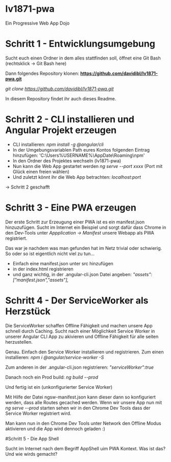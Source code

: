 # lv1871-pwa
Ein Progressive Web App Dojo


# Schritt 1 - Entwicklungsumgebung

Sucht euch einen Ordner in dem alles stattfinden soll, öffnet eine Git Bash (rechtsklick -> Git Bash here)

Dann folgendes Repository klonen:
**https://github.com/davidibl/lv1871-pwa.git**

*git clone https://github.com/davidibl/lv1871-pwa.git*

In diesem Repository findet ihr auch dieses Readme.

# Schritt 2 - CLI installieren und Angular Projekt erzeugen

- CLI installieren: *npm install -g @angular/cli*
- In der Umgebungsvariablen Path eures Kontos folgenden Eintrag hinzufügen: 'C:\Users\%USERNAME%\AppDate\Roaming\npm'
- In den Ordner des Projektes wechseln (lv1871-pwa)
- Nun kann die Web App gestartet werden *ng serve --port xxxx* (Port mit Glück einen freien wählen)
- Und zuletzt könnt ihr die Web App betrachten: *localhost:port*

-> Schritt 2 geschafft

# Schritt 3 - Eine PWA erzeugen

Der erste Schritt zur Erzeugung einer PWA ist es ein manifest.json hinzuzufügen.
Sucht im Internet ein Beispiel und sorgt dafür dass Chrome in den Dev-Tools unter *Appplication -> Manifest* unsere Webapp als PWA registriert.

Das war je nachdem was man gefunden hat im Netz trivial oder schwierig. So oder so ist eigentlich nicht viel zu tun...
- Einfach eine manifest.json unter src hinzufügen
- in der index.html registrieren *<link rel="manifest" href="/manifest.json">*
- und ganz wichtig, in der .angular-cli.json Datei angeben: 
*"assets": ["manifest.json","assets"],*

# Schritt 4 - Der ServiceWorker als Herzstück

Die ServiceWorker schaffen Offline Fähigkeit und machen unsere App schnell durch Caching.
Sucht nach einer Möglichkeit Service Worker in unserer Angular CLI App zu akivieren und Offline Fähigkeit für alle seiten herzustellen.

Genau. Einfach den Service Worker installieren und registrieren.
Zum einen installieren:
*npm i @angular/service-worker -S*

Zum anderen in der .angular-cli.json registrieren:
*"serviceWorker":true*

Danach noch ein Prod build:
*ng build --prod*

Und fertig ist ein (unkonfigurierter Service Worker)

Mit Hilfe der Datei ngsw-manifest.json kann dieser dann so konfiguriert werden, dass alle Routes gecached werden. Wenn wir unsere App nun mit *ng serve --prod* starten sehen wir in den Chrome Dev Tools dass der Service Worker registriert wird.

Man kann nun in den Chrome Dev Tools unter Network den Offline Modus aktivieren und die App wird dennoch geladen :)

#Schritt 5 - Die App Shell

Sucht im Internet nach dem Begriff AppShell uim PWA Kontext. Was ist das? Und wie wirds gemacht?
